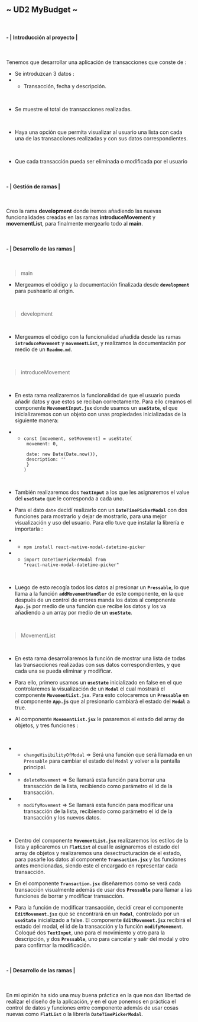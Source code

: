 ## **~ UD2 MyBudget ~**

<br/>

#### **- | Introducción al proyecto |**

<br/>

Tenemos que desarrollar una aplicación de transacciones que conste de :

- Se introduzcan 3 datos : 
- - Transacción, fecha y descripción.

<br/>

- Se muestre el total de transacciones realizadas.

<br/>

- Haya una opción que permita visualizar al usuario una lista con cada una de las transacciones realizadas y con sus datos correspondientes.

<br/>

- Que cada transacción pueda ser eliminada o modificada por el usuario

<br/>

#### **- | Gestión de ramas |**

<br>

Creo la rama **development** donde iremos añadiendo las nuevas funcionalidades creadas en las ramas **introduceMovement** y **movementList**, para finalmente mergearlo todo al **main**.

<br/>

#### **- | Desarrollo de las ramas |**

<br/>

> main

- Mergeamos el código y la documentación finalizada desde **<code>development</code>** para pushearlo al origin.

<br/>

> development

<br/>

- Mergeamos el código con la funcionalidad añadida desde las ramas **<code>introduceMovement</code>** y **<code>movementList</code>**, y realizamos la documentación por medio de un **<code>Readme.md</code>**.

<br/>

> introduceMovement

<br/>

- En esta rama realizaremos la funcionalidad de que el usuario pueda añadir datos y que estos se reciban correctamente.
Para ello creamos el componente **<code>MovementInput.jsx</code>** donde usamos un **<code>useState</code>**, el que inicializaremos con un objeto con unas propiedades inicializadas de la siguiente manera:

- - <code>const [movement, setMovement] = useState( <br/>
    movement: 0, <br/>
    date: new Date(Date.now()), <br/>
    description: '' <br/>
  } )</code> 

<br/>

- También realizaremos dos **<code>TextInput</code>** a los que les asignaremos el value del **<code>useState</code>** que le corresponda a cada uno.

- Para el dato <code>date</code> decidí realizarlo con un **<code>DateTimePickerModal</code>** con dos funciones para mostrarlo y dejar de mostrarlo, para una mejor visualización y uso del usuario.
Para ello tuve que instalar la librería e importarla : 

- - <code>npm install react-native-modal-datetime-picker</code>
- - <code>import DateTimePickerModal from "react-native-modal-datetime-picker"</code>

<br/>

- Luego de esto recogía todos los datos al presionar un **<code>Pressable</code>**, lo que llama a la función **<code>addMovementHandler</code>** de este componente, en la que después de un control de errores manda los datos al componente **<code>App.js</code>** por medio de una función que recibe los datos y los va añadiendo a un array por medio de un **<code>useState</code>**.

<br/>

> MovementList

<br/>

- En esta rama desarrollaremos la función de mostrar una lista de todas las transacciones realizadas con sus datos correspondientes, y que cada una se pueda eliminar y modificar.

- Para ello, primero usamos un **<code>useState</code>** inicializado en false en el que controlaremos la visualización de un **<code>Modal</code>** el cual mostrará el componente  **<code>MovementList.jsx</code>**. Para esto colocaremos un **<code>Pressable</code>** en el componente **<code>App.js</code>** que al presionarlo cambiará el estado del **<code>Modal</code>** a true.

- Al componente **<code>MovementList.jsx</code>** le pasaremos el estado del array de objetos, y tres funciones :

<br/>

- - <code>changeVisibilityOfModal</code> => Será una función que será llamada en un         <code>Pressable</code> para cambiar el estado del <code>Modal</code> y volver a la pantalla principal.

- - <code>deleteMovement</code> => Se llamará esta función para borrar una transacción de la lista, recibiendo como parámetro el id de la transacción.

- - <code>modifyMovement</code> => Se llamará esta función para modificar una transacción de la lista, recibiendo como parámetro el id de la transacción y los nuevos datos.

<br/>

- Dentro del componente **<code>MovementList.jsx</code>** realizaremos los estilos de la lista y aplicaremos un **<code>FlatList</code>** al cual le asignaremos el estado del array de objetos y realizaremos una desectructuración de el estado, para pasarle los datos al componente **<code>Transaction.jsx</code>** y las funciones antes mencionadas, siendo este el encargado en representar cada transacción.

- En el componente **<code>Transaction.jsx</code>** diseñaremos como se verá cada transacción visualmente además de usar dos **<code>Pressable</code>** para llamar a las funciones de borrar y modificar transacción.

- Para la función de modificar transacción, decidí crear el componente **<code>EditMovement.jsx</code>** que se encontrará en un **<code>Modal</code>**, controlado por un **<code>useState</code>** inicializado a false.
El componente **<code>EditMovement.jsx</code>** recibirá el estado del modal, el id de la transacción y la función **<code>modifyMovement</code>**.
Coloqué dos **<code>TextInput</code>**, uno para el movimiento y otro para la descripción, y dos **<code>Pressable</code>**, uno para cancelar y salir del modal y otro para confirmar la modificación.

<br/>

#### **- | Desarrollo de las ramas |**

<br/>

En mi opinión ha sido una muy buena práctica en la que nos dan libertad de realizar el diseño de la aplicación, y en el que ponemos en práctica el control de datos y funciones entre componente además de usar cosas nuevas como **<code>FlatList</code>** o la librería **<code>DateTimePickerModal</code>**.
